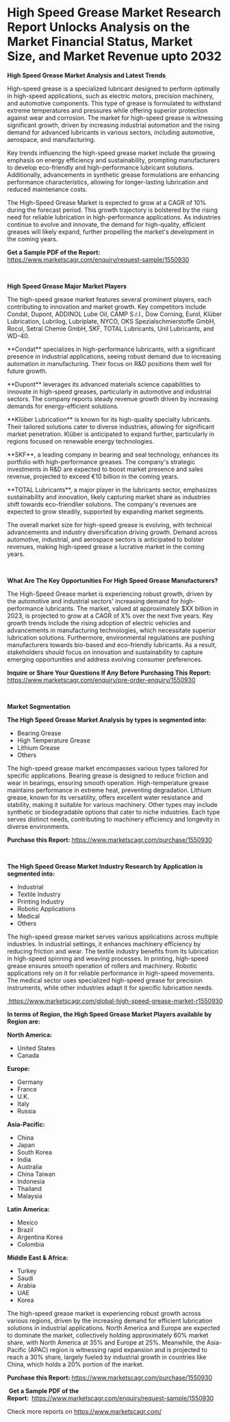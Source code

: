 <p><h1>High Speed Grease Market Research Report Unlocks Analysis on the Market Financial Status, Market Size, and Market Revenue upto 2032</h1></p><p><strong>High Speed Grease Market Analysis and Latest Trends</strong></p>
<p><p>High-speed grease is a specialized lubricant designed to perform optimally in high-speed applications, such as electric motors, precision machinery, and automotive components. This type of grease is formulated to withstand extreme temperatures and pressures while offering superior protection against wear and corrosion. The market for high-speed grease is witnessing significant growth, driven by increasing industrial automation and the rising demand for advanced lubricants in various sectors, including automotive, aerospace, and manufacturing.</p><p>Key trends influencing the high-speed grease market include the growing emphasis on energy efficiency and sustainability, prompting manufacturers to develop eco-friendly and high-performance lubricant solutions. Additionally, advancements in synthetic grease formulations are enhancing performance characteristics, allowing for longer-lasting lubrication and reduced maintenance costs.</p><p>The High-Speed Grease Market is expected to grow at a CAGR of 10% during the forecast period. This growth trajectory is bolstered by the rising need for reliable lubrication in high-performance applications. As industries continue to evolve and innovate, the demand for high-quality, efficient greases will likely expand, further propelling the market's development in the coming years.</p></p>
<p><strong>Get a Sample PDF of the Report:&nbsp;</strong> <a href="https://www.marketscagr.com/enquiry/request-sample/1550930?utm_campaign=2935&utm_medium=2&utm_source=Github&utm_content=ia&utm_term=31032025&utm_id=high-speed-grease">https://www.marketscagr.com/enquiry/request-sample/1550930</a></p>
<p>&nbsp;</p>
<p><strong>High Speed Grease Major Market Players</strong></p>
<p><p>The high-speed grease market features several prominent players, each contributing to innovation and market growth. Key competitors include Condat, Dupont, ADDINOL Lube Oil, CAMP S.r.l., Dow Corning, Eurol, Klüber Lubrication, Lubrilog, Lubriplate, NYCO, OKS Spezialschmierstoffe GmbH, Rocol, Setral Chemie GmbH, SKF, TOTAL Lubricants, Unil Lubricants, and WD-40.</p><p>**Condat** specializes in high-performance lubricants, with a significant presence in industrial applications, seeing robust demand due to increasing automation in manufacturing. Their focus on R&D positions them well for future growth.</p><p>**Dupont** leverages its advanced materials science capabilities to innovate in high-speed greases, particularly in automotive and industrial sectors. The company reports steady revenue growth driven by increasing demands for energy-efficient solutions.</p><p>**Klüber Lubrication** is known for its high-quality specialty lubricants. Their tailored solutions cater to diverse industries, allowing for significant market penetration. Klüber is anticipated to expand further, particularly in regions focused on renewable energy technologies.</p><p>**SKF**, a leading company in bearing and seal technology, enhances its portfolio with high-performance greases. The company's strategic investments in R&D are expected to boost market presence and sales revenue, projected to exceed €10 billion in the coming years.</p><p>**TOTAL Lubricants**, a major player in the lubricants sector, emphasizes sustainability and innovation, likely capturing market share as industries shift towards eco-friendlier solutions. The company's revenues are expected to grow steadily, supported by expanding market segments.</p><p>The overall market size for high-speed grease is evolving, with technical advancements and industry diversification driving growth. Demand across automotive, industrial, and aerospace sectors is anticipated to bolster revenues, making high-speed grease a lucrative market in the coming years.</p></p>
<p>&nbsp;</p>
<p><strong>What Are The Key Opportunities For High Speed Grease Manufacturers?</strong></p>
<p><p>The High-Speed Grease market is experiencing robust growth, driven by the automotive and industrial sectors' increasing demand for high-performance lubricants. The market, valued at approximately $XX billion in 2023, is projected to grow at a CAGR of X% over the next five years. Key growth trends include the rising adoption of electric vehicles and advancements in manufacturing technologies, which necessitate superior lubrication solutions. Furthermore, environmental regulations are pushing manufacturers towards bio-based and eco-friendly lubricants. As a result, stakeholders should focus on innovation and sustainability to capture emerging opportunities and address evolving consumer preferences.</p></p>
<p><strong>Inquire or Share Your Questions If Any Before Purchasing This Report:</strong> <a href="https://www.marketscagr.com/enquiry/pre-order-enquiry/1550930?utm_campaign=2935&utm_medium=2&utm_source=Github&utm_content=ia&utm_term=31032025&utm_id=high-speed-grease">https://www.marketscagr.com/enquiry/pre-order-enquiry/1550930</a></p>
<p>&nbsp;</p>
<p><strong>Market Segmentation</strong></p>
<p><strong>The High Speed Grease Market Analysis by types is segmented into:</strong></p>
<p><ul><li>Bearing Grease</li><li>High Temperature Grease</li><li>Lithium Grease</li><li>Others</li></ul></p>
<p><p>The high-speed grease market encompasses various types tailored for specific applications. Bearing grease is designed to reduce friction and wear in bearings, ensuring smooth operation. High-temperature grease maintains performance in extreme heat, preventing degradation. Lithium grease, known for its versatility, offers excellent water resistance and stability, making it suitable for various machinery. Other types may include synthetic or biodegradable options that cater to niche industries. Each type serves distinct needs, contributing to machinery efficiency and longevity in diverse environments.</p></p>
<p><strong>Purchase this Report:&nbsp;</strong><a href="https://www.marketscagr.com/purchase/1550930?utm_campaign=2935&utm_medium=2&utm_source=Github&utm_content=ia&utm_term=31032025&utm_id=high-speed-grease">https://www.marketscagr.com/purchase/1550930</a></p>
<p>&nbsp;</p>
<p><strong>The High Speed Grease Market Industry Research by Application is segmented into:</strong></p>
<p><ul><li>Industrial</li><li>Textile Industry</li><li>Printing Industry</li><li>Robotic Applications</li><li>Medical</li><li>Others</li></ul></p>
<p><p>The high-speed grease market serves various applications across multiple industries. In industrial settings, it enhances machinery efficiency by reducing friction and wear. The textile industry benefits from its lubrication in high-speed spinning and weaving processes. In printing, high-speed grease ensures smooth operation of rollers and machinery. Robotic applications rely on it for reliable performance in high-speed movements. The medical sector uses specialized high-speed grease for precision instruments, while other industries adapt it for specific lubrication needs.</p></p>
<p><a href="https://www.marketscagr.com/global-high-speed-grease-market-r1550930?utm_campaign=2935&utm_medium=2&utm_source=Github&utm_content=ia&utm_term=31032025&utm_id=high-speed-grease">&nbsp;https://www.marketscagr.com/global-high-speed-grease-market-r1550930</a></p>
<p><strong>In terms of Region, the High Speed Grease Market Players available by Region are:</strong></p>
<p>
    <p> <strong> North America: </strong>
        <ul>
            <li>United States</li>
            <li>Canada</li>
        </ul>
        </p> 
    <p> <strong> Europe: </strong>
        <ul>
            <li>Germany</li>
            <li>France</li>
            <li>U.K.</li>
            <li>Italy</li>
            <li>Russia</li>
        </ul>
        </p> 
    <p> <strong> Asia-Pacific: </strong>
        <ul>
            <li>China</li>
            <li>Japan</li>
            <li>South Korea</li>
            <li>India</li>
            <li>Australia</li>
            <li>China Taiwan</li>
            <li>Indonesia</li>
            <li>Thailand</li>
            <li>Malaysia</li>
        </ul>
        </p> 
    <p> <strong> Latin America: </strong>
        <ul>
            <li>Mexico</li>
            <li>Brazil</li>
            <li>Argentina Korea</li>
            <li>Colombia</li>
        </ul>
        </p> 
    <p> <strong> Middle East & Africa: </strong>
        <ul>
            <li>Turkey</li>
            <li>Saudi</li>
            <li>Arabia</li>
            <li>UAE</li>
            <li>Korea</li>
        </ul>
    </p>
    </p>
<p><p>The high-speed grease market is experiencing robust growth across various regions, driven by the increasing demand for efficient lubrication solutions in industrial applications. North America and Europe are expected to dominate the market, collectively holding approximately 60% market share, with North America at 35% and Europe at 25%. Meanwhile, the Asia-Pacific (APAC) region is witnessing rapid expansion and is projected to reach a 30% share, largely fueled by industrial growth in countries like China, which holds a 20% portion of the market.</p></p>
<p><strong>Purchase this Report: </strong><a href="https://www.marketscagr.com/purchase/1550930?utm_campaign=2935&utm_medium=2&utm_source=Github&utm_content=ia&utm_term=31032025&utm_id=high-speed-grease">https://www.marketscagr.com/purchase/1550930</a></p>
<p>&nbsp;<strong>Get a Sample PDF of the Report:&nbsp;&nbsp;</strong><a href="https://www.marketscagr.com/enquiry/request-sample/1550930?utm_campaign=2935&utm_medium=2&utm_source=Github&utm_content=ia&utm_term=31032025&utm_id=high-speed-grease">https://www.marketscagr.com/enquiry/request-sample/1550930</a></p>
<p><strong></strong></p>
<p>Check more reports on <a href="https://www.marketscagr.com/?utm_campaign=2935&utm_medium=2&utm_source=Github&utm_content=ia&utm_term=31032025&utm_id=high-speed-grease">https://www.marketscagr.com/</a></p>